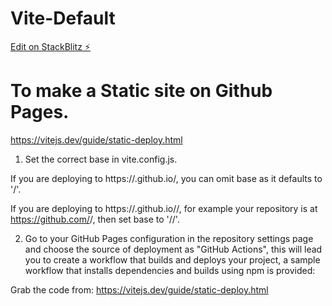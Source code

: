# Vite-Default

[Edit on StackBlitz ⚡️](https://stackblitz.com/edit/vitejs-vite-bythgn)

# To make a Static site on Github Pages.

https://vitejs.dev/guide/static-deploy.html

1. Set the correct base in vite.config.js.

If you are deploying to https://<USERNAME>.github.io/, you can omit base as it defaults to '/'.

If you are deploying to https://<USERNAME>.github.io/<REPO>/, for example your repository is at https://github.com/<USERNAME>/<REPO>, then set base to '/<REPO>/'.

2. Go to your GitHub Pages configuration in the repository settings page and choose the source of deployment as "GitHub Actions", this will lead you to create a workflow that builds and deploys your project, a sample workflow that installs dependencies and builds using npm is provided:

Grab the code from:
https://vitejs.dev/guide/static-deploy.html
